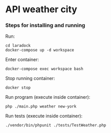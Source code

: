 # API weather city

### Steps for installing and running

Run:
```
cd laradock
docker-compose up -d workspace
```

Enter container:
```
docker-compose exec workspace bash
```

Stop running container:
```
docker stop
```

Run program (execute inside container):
```
php ./main.php weather new-york
```

Run tests (execute inside container):
```
./vendor/bin/phpunit ./tests/TestWeather.php
```